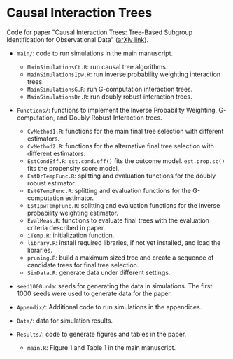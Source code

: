# Causal Interaction Trees

Code for paper "Causal Interaction Trees: Tree-Based Subgroup Identification for Observational Data" ([arXiv link](https://arxiv.org/abs/2003.03042)).

* `main/`: code to run simulations in the main manuscript.
  + `MainSimulationsCt.R`: run causal tree algorithms.
  + `MainSimulationsIpw.R`: run inverse probability weighting interaction trees.
  + `MainSimulationsG.R`: run G-computation interaction trees.
  + `MainSimulationsDr.R`: run doubly robust interaction trees.
  
* `Functions/`: functions to implement the Inverse Probability Weighting, G-computation, and Doubly Robust Interaction trees.
  + `CvMethod1.R`: functions for the main final tree selection with different estimators. 
  + `CvMethod2.R`: functions for the alternative final tree selection with different estimators. 
  + `EstCondEff.R`: `est.cond.eff()` fits the outcome model. `est.prop.sc()` fits the propensity score model.
  + `EstDrTempFunc.R`: splitting and evaluation functions for the doubly robust estimator.
  + `EstGTempFunc.R`: splitting and evaluation functions for the G-computation estimator.
  + `EstIpwTempFunc.R`: splitting and evaluation functions for the inverse probability weighting estimator.
  + `EvalMeas.R`: functions to evaluate final trees with the evaluation criteria described in paper.
  + `iTemp.R`: initialization function.
  + `library.R`: install required libraries, if not yet installed, and load the libraries.
  + `pruning.R`: build a maximum sized tree and create a sequence of candidate trees for final tree selection.
  + `SimData.R`: generate data under different settings.

* `seed1000.rda`: seeds for generating the data in simulations. The first 1000 seeds were used to generate data for the paper.

* `Appendix/`: Additional code to run simulations in the appendices.

* `Data/`: data for simulation results.
  
* `Results/`: code to generate figures and tables in the paper.
  + `main.R`: Figure 1 and Table 1 in the main manuscript.
  
  
  